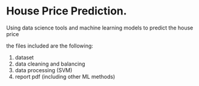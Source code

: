 # House Price Prediction.
Using data science tools and machine learning models to predict the house price

the files included are the following:
1) dataset
2) data cleaning and balancing
3) data processing (SVM)
4) report pdf (including other ML methods)
